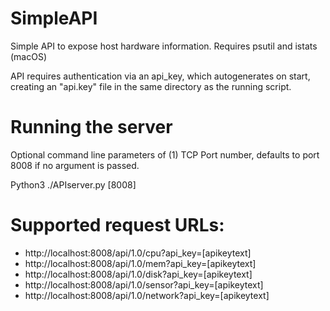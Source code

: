 # SimpleAPI
Simple API to expose host hardware information. Requires psutil and istats (macOS)

API requires authentication via an api_key, which autogenerates on start, creating an "api.key" file in the same directory as the running script.

# Running the server
Optional command line parameters of (1) TCP Port number, defaults to port 8008 if no argument is passed. 

Python3 ./APIserver.py [8008]

# Supported request URLs:
- http://localhost:8008/api/1.0/cpu?api_key=[apikeytext]
- http://localhost:8008/api/1.0/mem?api_key=[apikeytext]
- http://localhost:8008/api/1.0/disk?api_key=[apikeytext]
- http://localhost:8008/api/1.0/sensor?api_key=[apikeytext]
- http://localhost:8008/api/1.0/network?api_key=[apikeytext]
